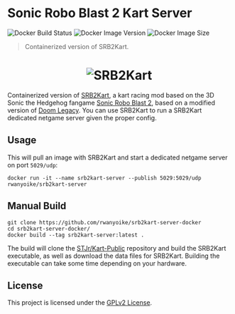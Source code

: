 # Sonic Robo Blast 2 Kart Server

![Docker Build Status](https://img.shields.io/docker/build/rwanyoike/srb2kart-server-docker)
![Docker Image Version](https://img.shields.io/docker/v/rwanyoike/srb2kart-server-docker)
![Docker Image Size](https://img.shields.io/docker/image-size/rwanyoike/srb2kart-server-docker)

> Containerized version of SRB2Kart.

<h1 align="center">
  <img src="https://cdn.discordapp.com/attachments/298839130144505858/512450353124343808/unknown.png" alt="SRB2Kart">
</h1>

Containerized version of [SRB2Kart](https://mb.srb2.org/showthread.php?t=43708), a kart racing mod based on the 3D Sonic the Hedgehog fangame [Sonic Robo Blast 2](https://srb2.org/), based on a modified version of [Doom Legacy](http://doomlegacy.sourceforge.net/). You can use SRB2Kart to run a SRB2Kart dedicated netgame server given the proper config.

## Usage

This will pull an image with SRB2Kart and start a dedicated netgame server on port `5029/udp`:

```shell
docker run -it --name srb2kart-server --publish 5029:5029/udp rwanyoike/srb2kart-server
```

## Manual Build

```shell
git clone https://github.com/rwanyoike/srb2kart-server-docker
cd srb2kart-server-docker/
docker build --tag srb2kart-server:latest .
```

The build will clone the [STJr/Kart-Public](https://github.com/STJr/Kart-Public) repository and build the SRB2Kart executable, as well as download the data files for SRB2Kart. Building the executable can take some time depending on your hardware.

## License

This project is licensed under the [GPLv2 License](./LICENSE).

